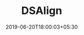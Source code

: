 ---
title: "DSAlign"
date: 2019-06-20T18:00:03+05:30
type: "organisations"
org_name: "Mozilla"
repo_desc: "DeepSpeech based forced alignment tool"
repo_link: https://github.com/mozilla/DSAlign
---